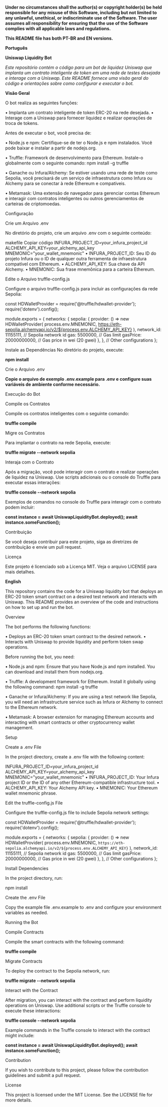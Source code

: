 **Under no circumstances shall the author(s) or copyright holder(s) be held 
responsible for any misuse of this Software, including but not limited to any 
unlawful, unethical, or indiscriminate use of the Software. The user assumes all
responsibility for ensuring that the use of the Software complies with all 
applicable laws and regulations.**

**This README file has both PT-BR and EN versions.**

**Português**

**Uniswap Liquidity Bot**

*Este repositório contém o código para um bot de liquidez Uniswap que implanta um contrato inteligente de token em uma rede de testes desejada e interage com a Uniswap. Este README fornece uma visão geral do código e orientações sobre como configurar e executar o bot.*

**Visão Geral**

O bot realiza as seguintes funções:

• Implanta um contrato inteligente de token ERC-20 na rede desejada.
• Interage com a Uniswap para fornecer liquidez e realizar operações de troca de tokens.

Antes de executar o bot, você precisa de:

• Node.js e npm: Certifique-se de ter o Node.js e npm instalados. Você pode baixar e instalar a partir de nodejs.org.

• Truffle: Framework de desenvolvimento para Ethereum. Instale-o globalmente com o seguinte comando: npm install -g truffle

• Ganache ou Infura/Alchemy: Se estiver usando uma rede de teste como Sepolia, você precisará de um serviço de infraestrutura como Infura ou Alchemy para se conectar à rede Ethereum e compatíveis.

• Metamask: Uma extensão de navegador para gerenciar contas Ethereum e interagir com contratos inteligentes ou outros gerenciamentos de carteiras de criptomoedas.

Configuração

Crie um Arquivo .env

No diretório do projeto, crie um arquivo .env com o seguinte conteúdo:

makefile
Copiar código
INFURA_PROJECT_ID=your_infura_project_id
ALCHEMY_API_KEY=your_alchemy_api_key
MNEMONIC="your_wallet_mnemonic"
• INFURA_PROJECT_ID: Seu ID do projeto Infura ou o ID de qualquer outra ferramenta de infraestrutura compatível com Ethereum.
• ALCHEMY_API_KEY: Sua chave da API Alchemy.
• MNEMONIC: Sua frase mnemônica para a carteira Ethereum.

Edite o Arquivo truffle-config.js

Configure o arquivo truffle-config.js para incluir as configurações da rede Sepolia:

const HDWalletProvider = require('@truffle/hdwallet-provider');
require('dotenv').config();

module.exports = {
networks: {
sepolia: {
provider: () => new HDWalletProvider(
process.env.MNEMONIC,
https://eth-sepolia.alchemyapi.io/v2/${process.env.ALCHEMY_API_KEY}
),
network_id: 11155111, // Sepolia network id
gas: 5500000, // Gas limit
gasPrice: 20000000000, // Gas price in wei (20 gwei)
},
},
// Other configurations
};

Instale as Dependências
No diretório do projeto, execute:

**npm install**

Crie o Arquivo .env

**Copie o arquivo de exemplo .env.example para .env e configure suas variáveis de ambiente conforme necessário.**

Execução do Bot

Compile os Contratos

Compile os contratos inteligentes com o seguinte comando:

**truffle compile**

Migre os Contratos

Para implantar o contrato na rede Sepolia, execute:

**truffle migrate --network sepolia**

Interaja com o Contrato

Após a migração, você pode interagir com o contrato e realizar operações de liquidez na Uniswap. Use scripts adicionais ou o console do Truffle para executar essas interações:

**truffle console --network sepolia**

Exemplos de comandos no console do Truffle para interagir com o contrato podem incluir:

**const instance = await UniswapLiquidityBot.deployed();
await instance.someFunction();**

Contribuição

Se você deseja contribuir para este projeto, siga as diretrizes de contribuição e envie um pull request.

Licença

Este projeto é licenciado sob a Licença MIT. Veja o arquivo LICENSE para mais detalhes.


**English**

This repository contains the code for a Uniswap liquidity bot that deploys an ERC-20 token smart contract on a desired test network and interacts with Uniswap. This README provides an overview of the code and instructions on how to set up and run the bot.

Overview

The bot performs the following functions:

• Deploys an ERC-20 token smart contract to the desired network.
• Interacts with Uniswap to provide liquidity and perform token swap operations.

Before running the bot, you need:

• Node.js and npm: Ensure that you have Node.js and npm installed. You can download and install them from nodejs.org.

• Truffle: A development framework for Ethereum. Install it globally using the following command: npm install -g truffle

• Ganache or Infura/Alchemy: If you are using a test network like Sepolia, you will need an infrastructure service such as Infura or Alchemy to connect to the Ethereum network.

• Metamask: A browser extension for managing Ethereum accounts and interacting with smart contracts or other cryptocurrency wallet management.

Setup

Create a .env File

In the project directory, create a .env file with the following content:

INFURA_PROJECT_ID=your_infura_project_id
ALCHEMY_API_KEY=your_alchemy_api_key
MNEMONIC="your_wallet_mnemonic"
• INFURA_PROJECT_ID: Your Infura project ID or the ID of any other Ethereum-compatible infrastructure tool.
• ALCHEMY_API_KEY: Your Alchemy API key.
• MNEMONIC: Your Ethereum wallet mnemonic phrase.

Edit the truffle-config.js File

Configure the truffle-config.js file to include Sepolia network settings:

const HDWalletProvider = require('@truffle/hdwallet-provider');
require('dotenv').config();

module.exports = {
  networks: {
    sepolia: {
      provider: () => new HDWalletProvider(
        process.env.MNEMONIC,
        `https://eth-sepolia.alchemyapi.io/v2/${process.env.ALCHEMY_API_KEY}`
      ),
      network_id: 11155111, // Sepolia network id
      gas: 5500000, // Gas limit
      gasPrice: 20000000000, // Gas price in wei (20 gwei)
    },
  },
  // Other configurations
};

Install Dependencies

In the project directory, run:

npm install

Create the .env File

Copy the example file .env.example to .env and configure your environment variables as needed.

Running the Bot

Compile Contracts

Compile the smart contracts with the following command:

**truffle compile**

Migrate Contracts

To deploy the contract to the Sepolia network, run:

**truffle migrate --network sepolia**

Interact with the Contract

After migration, you can interact with the contract and perform liquidity operations on Uniswap. Use additional scripts or the Truffle console to execute these interactions:

**truffle console --network sepolia**

Example commands in the Truffle console to interact with the contract might include:

**const instance = await UniswapLiquidityBot.deployed();
await instance.someFunction();**

Contribution

If you wish to contribute to this project, please follow the contribution guidelines and submit a pull request.

License

This project is licensed under the MIT License. See the LICENSE file for more details.
